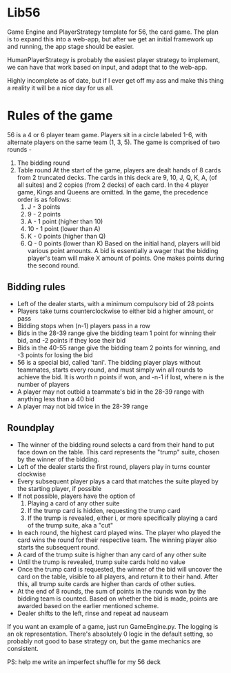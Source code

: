 # Lib56
Game Engine and PlayerStrategy template for 56, the card game. The plan is to expand this into a web-app, but after we get an initial framework up and running, the app stage should be easier.

HumanPlayerStrategy is probably the easiest player strategy to implement, we can have that work based on input, and adapt that to the web-app.

Highly incomplete as of date, but if I ever get off my ass and make this thing a reality it will be a nice day for us all.

# Rules of the game
56 is a 4 or 6 player team game. Players sit in a circle labeled 1-6, with alternate players on the same team (1, 3, 5). The game is comprised of two rounds -
1. The bidding round
2. Table round
At the start of the game, players are dealt hands of 8 cards from 2 truncated decks.
The cards in this deck are 9, 10, J, Q, K, A, (of all suites) and 2 copies (from 2 decks) of each card. In the 4 player game, Kings and Queens are omitted. In the game, the precedence order is as follows:
	1. J - 3 points
	2. 9 - 2 points
	3. A - 1 point (higher than 10)
	4. 10 - 1 point (lower  than A)
	5. K - 0 points (higher than Q)
	6. Q - 0 points (lower than K)
	Based on the initial hand, players will bid various point amounts. A bid is essentially a wager that the bidding player's team will make X amount of points. One makes points during the second round.
## Bidding rules
- Left of the dealer starts, with a minimum compulsory bid of 28 points
- Players take turns counterclockwise to either bid a higher amount, or pass
- Bidding stops when (n-1) players pass in a row
- Bids in the 28-39 range give the bidding team 1 point for winning their bid, and -2 points if they lose their bid
- Bids in the 40-55 range give the bidding team 2 points for winning, and -3 points for losing the bid
- 56 is a special bid, called 'tani'. The bidding player plays without teammates, starts every round, and must simply win all rounds to achieve the bid. It is worth n points if won, and -n-1 if lost, where n is the number of players
- A player may not outbid a teammate's bid in the 28-39 range with anything less than a 40 bid
- A player may not bid twice in the 28-39 range

## Roundplay
- The winner of the bidding round selects a card from their hand to put face down on the table. This card represents the "trump" suite, chosen by the winner of the bidding.
- Left of the dealer starts the first round, players play in turns counter clockwise
- Every subsequent player plays a card that matches the suite played by the starting player, if possible
- If not possible, players have the option of
	1. Playing a card of any other suite
	2. If the trump card is hidden, requesting the trump card
	3. If the trump is revealed, either i, or more specifically playing a card of the trump suite, aka a "cut"
- In each round, the highest card played wins. The player who played the card wins the round for their respective team. The winning player also starts the subsequent round.
- A card of the trump suite is higher than any card of any other suite
- Until the trump is revealed, trump suite cards hold no value
- Once the trump card is requested, the winner of the bid will uncover the card on the table, visible to all players, and return it to their hand. After this, all trump suite cards are higher than cards of other suties.
- At the end of 8 rounds, the sum of points in the rounds won by the bidding team is counted. Based on whether the bid is made, points are awarded based on the earlier mentioned scheme.
- Dealer shifts to the left, rinse and repeat ad nauseam

If you want an example of a game, just run GameEngine.py. The logging is an ok representation. There's absolutely 0 logic in the default setting, so probably not good to base strategy on, but the game mechanics are consistent.

PS: help me write an imperfect shuffle for my 56 deck
